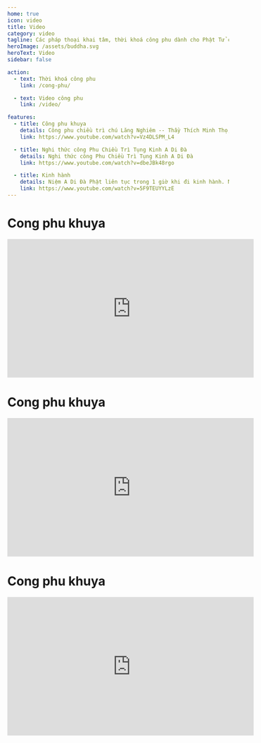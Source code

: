 ```yaml
---
home: true
icon: video
title: Video
category: video
tagline: Các pháp thoại khai tâm, thời khoá công phu dành cho Phật Tử cùng trì niệm
heroImage: /assets/buddha.svg
heroText: Video
sidebar: false

action:
  - text: Thời khoá công phu
    link: /cong-phu/

  - text: Video công phu
    link: /video/

features:
  - title: Công phu khuya
    details: Công phu chiều trì chú Lăng Nghiêm -- Thầy Thích Minh Thọ, núi Thị Vải
    link: https://www.youtube.com/watch?v=Vz4DLSPM_L4

  - title: Nghi thức công Phu Chiều Trì Tụng Kinh A Di Đà
    details: Nghi thức công Phu Chiều Trì Tụng Kinh A Di Đà
    link: https://www.youtube.com/watch?v=dbeJBk48rgo

  - title: Kinh hành
    details: Niệm A Di Đà Phật liên tục trong 1 giờ khi đi kinh hành. Niệm chậm rãi, âm thanh to rõ, từng từ da diết.
    link: https://www.youtube.com/watch?v=5F9TEUYYLzE
---
```


# Cong phu khuya

<div class="youtube">
  <iframe height="315" width="560" src="https://www.youtube.com/embed/dbeJBk48rgo" frameborder="0" allowfullscreen></iframe>
</div>

# Cong phu khuya

<div class="youtube">
  <iframe height="315" width="560" src="https://www.youtube.com/embed/Vz4DLSPM_L4" frameborder="0" allowfullscreen></iframe>
</div>

# Cong phu khuya

<div class="youtube">
  <iframe height="315" width="560" src="https://www.youtube.com/embed/NotyIh7Xknc" frameborder="0" allowfullscreen></iframe>
</div>
